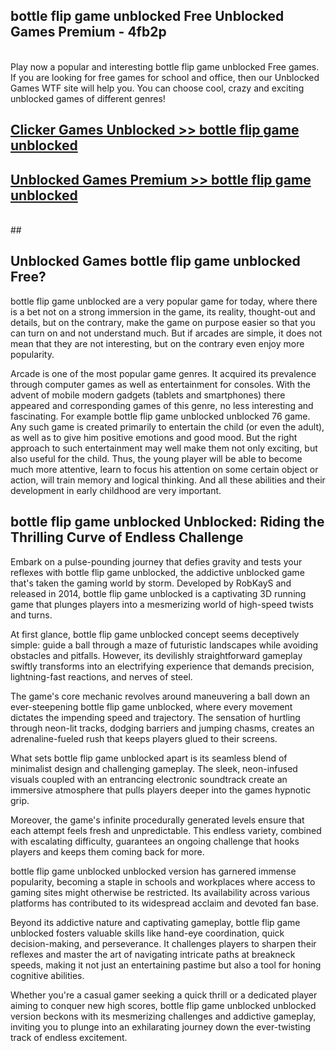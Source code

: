 ## bottle flip game unblocked Free Unblocked Games Premium - 4fb2p <br>
<br>
Play now a popular and interesting bottle flip game unblocked Free games. If you are looking for free games for school and office, then our Unblocked Games WTF site will help you. You can choose cool, crazy and exciting unblocked games of different genres!


##  [Clicker Games Unblocked >> bottle flip game unblocked](http://freeplayer.one?title=bottle_flip_game_unblocked&ref=05)

##  [Unblocked Games Premium >> bottle flip game unblocked](http://freeplayer.one?title=bottle_flip_game_unblocked&ref=05)
  <br>
  ##



## Unblocked Games bottle flip game unblocked Free?

bottle flip game unblocked are a very popular game for today, where there is a bet not on a strong immersion in the game, its reality, thought-out and details, but on the contrary, make the game on purpose easier so that you can turn on and not understand much. But if arcades are simple, it does not mean that they are not interesting, but on the contrary even enjoy more popularity.

Arcade is one of the most popular game genres. It acquired its prevalence through computer games as well as entertainment for consoles. With the advent of mobile modern gadgets (tablets and smartphones) there appeared and corresponding games of this genre, no less interesting and fascinating. For example bottle flip game unblocked unblocked 76 game. Any such game is created primarily to entertain the child (or even the adult), as well as to give him positive emotions and good mood. But the right approach to such entertainment may well make them not only exciting, but also useful for the child. Thus, the young player will be able to become much more attentive, learn to focus his attention on some certain object or action, will train memory and logical thinking. And all these abilities and their development in early childhood are very important.

##  bottle flip game unblocked Unblocked: Riding the Thrilling Curve of Endless Challenge

Embark on a pulse-pounding journey that defies gravity and tests your reflexes with bottle flip game unblocked, the addictive unblocked game that's taken the gaming world by storm. Developed by RobKayS and released in 2014, bottle flip game unblocked is a captivating 3D running game that plunges players into a mesmerizing world of high-speed twists and turns.

At first glance, bottle flip game unblocked concept seems deceptively simple: guide a ball through a maze of futuristic landscapes while avoiding obstacles and pitfalls. However, its devilishly straightforward gameplay swiftly transforms into an electrifying experience that demands precision, lightning-fast reactions, and nerves of steel.

The game's core mechanic revolves around maneuvering a ball down an ever-steepening bottle flip game unblocked, where every movement dictates the impending speed and trajectory. The sensation of hurtling through neon-lit tracks, dodging barriers and jumping chasms, creates an adrenaline-fueled rush that keeps players glued to their screens.

What sets bottle flip game unblocked apart is its seamless blend of minimalist design and challenging gameplay. The sleek, neon-infused visuals coupled with an entrancing electronic soundtrack create an immersive atmosphere that pulls players deeper into the games hypnotic grip.

Moreover, the game's infinite procedurally generated levels ensure that each attempt feels fresh and unpredictable. This endless variety, combined with escalating difficulty, guarantees an ongoing challenge that hooks players and keeps them coming back for more.

bottle flip game unblocked unblocked version has garnered immense popularity, becoming a staple in schools and workplaces where access to gaming sites might otherwise be restricted. Its availability across various platforms has contributed to its widespread acclaim and devoted fan base.

Beyond its addictive nature and captivating gameplay, bottle flip game unblocked fosters valuable skills like hand-eye coordination, quick decision-making, and perseverance. It challenges players to sharpen their reflexes and master the art of navigating intricate paths at breakneck speeds, making it not just an entertaining pastime but also a tool for honing cognitive abilities.

Whether you're a casual gamer seeking a quick thrill or a dedicated player aiming to conquer new high scores, bottle flip game unblocked unblocked version beckons with its mesmerizing challenges and addictive gameplay, inviting you to plunge into an exhilarating journey down the ever-twisting track of endless excitement.